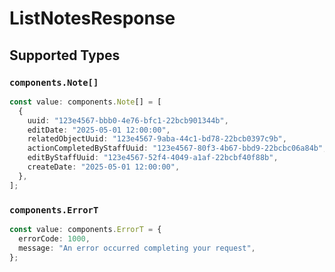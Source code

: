 # ListNotesResponse


## Supported Types

### `components.Note[]`

```typescript
const value: components.Note[] = [
  {
    uuid: "123e4567-bbb0-4e76-bfc1-22bcb901344b",
    editDate: "2025-05-01 12:00:00",
    relatedObjectUuid: "123e4567-9aba-44c1-bd78-22bcb0397c9b",
    actionCompletedByStaffUuid: "123e4567-80f3-4b67-bbd9-22bcbc06a84b",
    editByStaffUuid: "123e4567-52f4-4049-a1af-22bcbf40f88b",
    createDate: "2025-05-01 12:00:00",
  },
];
```

### `components.ErrorT`

```typescript
const value: components.ErrorT = {
  errorCode: 1000,
  message: "An error occurred completing your request",
};
```

